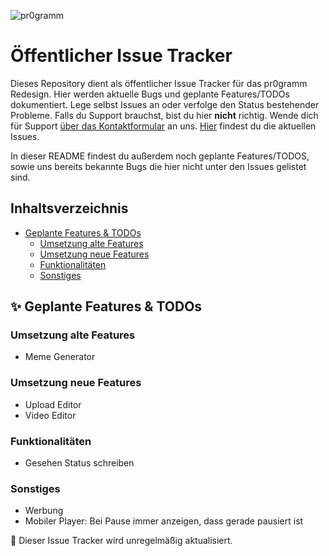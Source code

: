![pr0gramm](https://pr0gramm.com/media/pr0gramm.svg)
# Öffentlicher Issue Tracker

Dieses Repository dient als öffentlicher Issue Tracker für das pr0gramm Redesign. Hier werden aktuelle Bugs und geplante Features/TODOs dokumentiert. Lege selbst Issues an oder verfolge den Status bestehender Probleme. Falls du Support brauchst, bist du hier **nicht** richtig. Wende dich für Support [über das Kontaktformular](https://pr0gramm.com/contact) an uns.
[Hier](https://github.com/pr0gramm-com/issues/issues) findest du die aktuellen Issues.

In dieser README findest du außerdem noch geplante Features/TODOS, sowie uns bereits bekannte Bugs die hier nicht unter den Issues gelistet sind.


## Inhaltsverzeichnis
- [Geplante Features & TODOs](#-geplante-features--todos)
    - [Umsetzung alte Features](#umsetzung-alte-features)
    - [Umsetzung neue Features](#umsetzung-neue-features)
    - [Funktionalitäten](#funktionalitäten)
    - [Sonstiges](#sonstiges)

## ✨ Geplante Features & TODOs

### Umsetzung alte Features
- Meme Generator

### Umsetzung neue Features
- Upload Editor
- Video Editor

### Funktionalitäten
- Gesehen Status schreiben

### Sonstiges
- Werbung
- Mobiler Player: Bei Pause immer anzeigen, dass gerade pausiert ist

📝 Dieser Issue Tracker wird unregelmäßig aktualisiert.

